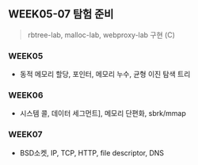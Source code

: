 ## WEEK05-07 탐험 준비
> rbtree-lab, malloc-lab, webproxy-lab 구현 (C)
### WEEK05
* 동적 메모리 할당, 포인터, 메모리 누수, 균형 이진 탐색 트리
### WEEK06
* 시스템 콜,  데이터 세그먼트], 메모리 단편화, sbrk/mmap
### WEEK07
* BSD소켓, IP, TCP, HTTP, file descriptor, DNS
